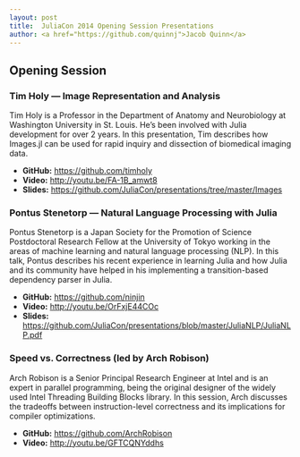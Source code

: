```yaml
---
layout: post
title:  JuliaCon 2014 Opening Session Presentations
author: <a href="https://github.com/quinnj">Jacob Quinn</a>
---
```


## Opening Session

### Tim Holy — Image Representation and Analysis

Tim Holy is a Professor in the Department of Anatomy and Neurobiology at Washington University in St. Louis. He’s been involved with Julia development for over 2 years. In this presentation, Tim describes how Images.jl can be used for rapid inquiry and dissection of biomedical imaging data.

- **GitHub:** https://github.com/timholy
- **Video:** http://youtu.be/FA-1B_amwt8
- **Slides:** https://github.com/JuliaCon/presentations/tree/master/Images


### Pontus Stenetorp — Natural Language Processing with Julia

Pontus Stenetorp is a Japan Society for the Promotion of Science Postdoctoral Research Fellow at the University of Tokyo working in the areas of machine learning and natural language processing (NLP). In this talk, Pontus describes his recent experience in learning Julia and how Julia and its community have helped in his implementing a transition-based dependency parser in Julia.

- **GitHub:** https://github.com/ninjin
- **Video:** http://youtu.be/OrFxjE44COc
- **Slides:** https://github.com/JuliaCon/presentations/blob/master/JuliaNLP/JuliaNLP.pdf


### Speed vs. Correctness (led by Arch Robison)

Arch Robison is a Senior Principal Research Engineer at Intel and is an expert in parallel programming, being the original designer of the widely used Intel Threading Building Blocks library. In this session, Arch discusses the tradeoffs between instruction-level correctness and its implications for compiler optimizations.

- **GitHub:** https://github.com/ArchRobison
- **Video:** http://youtu.be/GFTCQNYddhs
